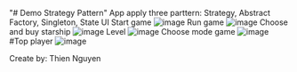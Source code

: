 "# Demo Strategy Pattern" 
App apply three parttern: Strategy, Abstract Factory, Singleton, State
UI Start game
![image](https://user-images.githubusercontent.com/75513398/174316963-51ba3837-90de-4c23-97e1-56ad4d6df43e.png)
Run game
![image](https://user-images.githubusercontent.com/75513398/174317038-b6c6e4a9-7787-4a11-bf57-7ec886015b5a.png)
Choose and buy starship
![image](https://user-images.githubusercontent.com/75513398/174317086-b645d003-6cb9-4695-954d-6c1f688979b5.png)
Level
![image](https://user-images.githubusercontent.com/75513398/174317150-228047f7-d622-4269-bf80-4d2e4122f70a.png)
Choose mode game
![image](https://user-images.githubusercontent.com/75513398/174317233-fa64825b-deb4-478b-93f5-a1f165f46a91.png)
#Top player
![image](https://user-images.githubusercontent.com/75513398/174317273-5313f779-9cd9-4019-b62a-ca8a262607da.png)


Create by: Thien Nguyen 
